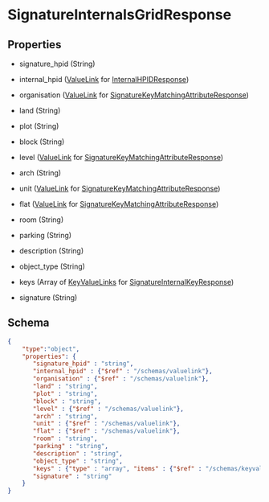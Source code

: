 # SignatureInternalsGridResponse
## Properties
- signature_hpid (String)

   
- internal_hpid ([ValueLink](ValueLink.md) for [InternalHPIDResponse](InternalHPIDResponse.md))

   
- organisation ([ValueLink](ValueLink.md) for [SignatureKeyMatchingAttributeResponse](SignatureKeyMatchingAttributeResponse.md))

   
- land (String)

   
- plot (String)

   
- block (String)

   
- level ([ValueLink](ValueLink.md) for [SignatureKeyMatchingAttributeResponse](SignatureKeyMatchingAttributeResponse.md))

   
- arch (String)

   
- unit ([ValueLink](ValueLink.md) for [SignatureKeyMatchingAttributeResponse](SignatureKeyMatchingAttributeResponse.md))

   
- flat ([ValueLink](ValueLink.md) for [SignatureKeyMatchingAttributeResponse](SignatureKeyMatchingAttributeResponse.md))

   
- room (String)

   
- parking (String)

   
- description (String)

   
- object_type (String)

   
- keys (Array of [KeyValueLinks](KeyValueLink.md) for [SignatureInternalKeyResponse](SignatureInternalKeyResponse.md))

   
- signature (String)

   

## Schema
```json
{
    "type":"object",
    "properties": {
       "signature_hpid" : "string",
       "internal_hpid" : {"$ref" : "/schemas/valuelink"},
       "organisation" : {"$ref" : "/schemas/valuelink"},
       "land" : "string",
       "plot" : "string",
       "block" : "string",
       "level" : {"$ref" : "/schemas/valuelink"},
       "arch" : "string",
       "unit" : {"$ref" : "/schemas/valuelink"},
       "flat" : {"$ref" : "/schemas/valuelink"},
       "room" : "string",
       "parking" : "string",
       "description" : "string",
       "object_type" : "string",
       "keys" : {"type" : "array", "items" : {"$ref" : "/schemas/keyvaluelink"}},
       "signature" : "string"
    }
}
```

